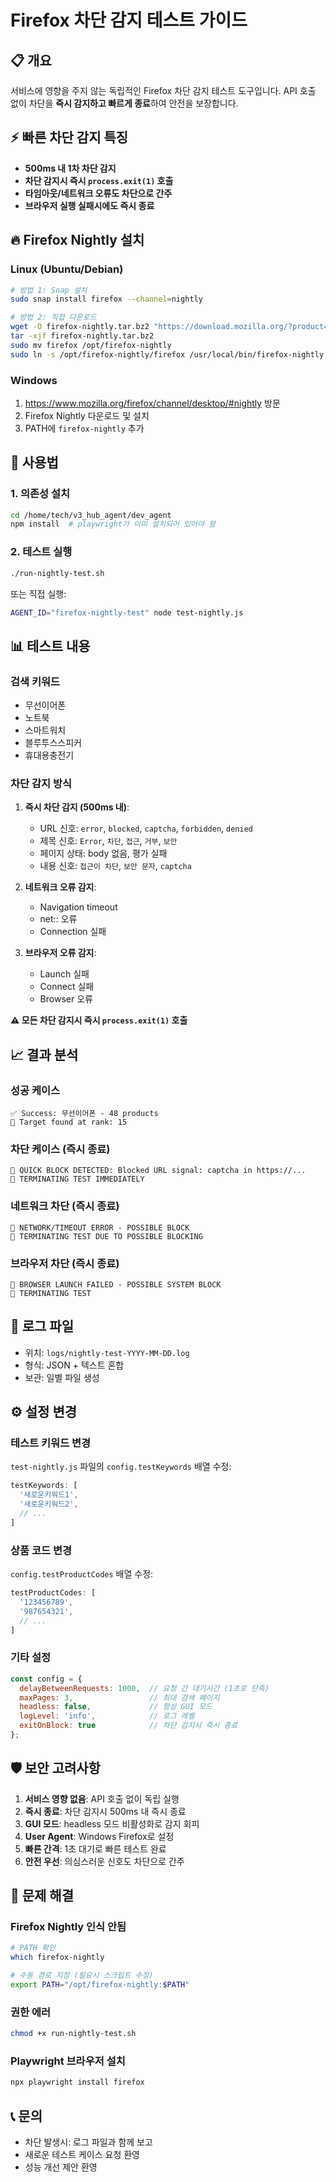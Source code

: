 # Firefox 차단 감지 테스트 가이드

## 📋 개요
서비스에 영향을 주지 않는 독립적인 Firefox 차단 감지 테스트 도구입니다.
API 호출 없이 차단을 **즉시 감지하고 빠르게 종료**하여 안전을 보장합니다.

## ⚡ 빠른 차단 감지 특징
- **500ms 내 1차 차단 감지**
- **차단 감지시 즉시 `process.exit(1)` 호출**
- **타임아웃/네트워크 오류도 차단으로 간주**
- **브라우저 실행 실패시에도 즉시 종료**

## 🔥 Firefox Nightly 설치

### Linux (Ubuntu/Debian)
```bash
# 방법 1: Snap 설치
sudo snap install firefox --channel=nightly

# 방법 2: 직접 다운로드
wget -O firefox-nightly.tar.bz2 "https://download.mozilla.org/?product=firefox-nightly-latest&os=linux64&lang=ko"
tar -xjf firefox-nightly.tar.bz2
sudo mv firefox /opt/firefox-nightly
sudo ln -s /opt/firefox-nightly/firefox /usr/local/bin/firefox-nightly
```

### Windows
1. https://www.mozilla.org/firefox/channel/desktop/#nightly 방문
2. Firefox Nightly 다운로드 및 설치
3. PATH에 `firefox-nightly` 추가

## 🚀 사용법

### 1. 의존성 설치
```bash
cd /home/tech/v3_hub_agent/dev_agent
npm install  # playwright가 이미 설치되어 있어야 함
```

### 2. 테스트 실행
```bash
./run-nightly-test.sh
```

또는 직접 실행:
```bash
AGENT_ID="firefox-nightly-test" node test-nightly.js
```

## 📊 테스트 내용

### 검색 키워드
- 무선이어폰
- 노트북
- 스마트워치
- 블루투스스피커
- 휴대용충전기

### 차단 감지 방식
1. **즉시 차단 감지 (500ms 내)**:
   - URL 신호: `error`, `blocked`, `captcha`, `forbidden`, `denied`
   - 제목 신호: `Error`, `차단`, `접근`, `거부`, `보안`
   - 페이지 상태: body 없음, 평가 실패
   - 내용 신호: `접근이 차단`, `보안 문자`, `captcha`

2. **네트워크 오류 감지**:
   - Navigation timeout
   - net:: 오류
   - Connection 실패

3. **브라우저 오류 감지**:
   - Launch 실패
   - Connect 실패
   - Browser 오류

**⚠️ 모든 차단 감지시 즉시 `process.exit(1)` 호출**

## 📈 결과 분석

### 성공 케이스
```
✅ Success: 무선이어폰 - 48 products
🎯 Target found at rank: 15
```

### 차단 케이스 (즉시 종료)
```
🚨 QUICK BLOCK DETECTED: Blocked URL signal: captcha in https://...
🛑 TERMINATING TEST IMMEDIATELY
```

### 네트워크 차단 (즉시 종료)
```
🚨 NETWORK/TIMEOUT ERROR - POSSIBLE BLOCK
🛑 TERMINATING TEST DUE TO POSSIBLE BLOCKING
```

### 브라우저 차단 (즉시 종료)
```
🚨 BROWSER LAUNCH FAILED - POSSIBLE SYSTEM BLOCK
🛑 TERMINATING TEST
```

## 📁 로그 파일
- 위치: `logs/nightly-test-YYYY-MM-DD.log`
- 형식: JSON + 텍스트 혼합
- 보관: 일별 파일 생성

## ⚙️ 설정 변경

### 테스트 키워드 변경
`test-nightly.js` 파일의 `config.testKeywords` 배열 수정:
```javascript
testKeywords: [
  '새로운키워드1',
  '새로운키워드2',
  // ...
]
```

### 상품 코드 변경
`config.testProductCodes` 배열 수정:
```javascript
testProductCodes: [
  '123456789',
  '987654321',
  // ...
]
```

### 기타 설정
```javascript
const config = {
  delayBetweenRequests: 1000,  // 요청 간 대기시간 (1초로 단축)
  maxPages: 3,                 // 최대 검색 페이지
  headless: false,             // 항상 GUI 모드
  logLevel: 'info',            // 로그 레벨
  exitOnBlock: true            // 차단 감지시 즉시 종료
};
```

## 🛡️ 보안 고려사항

1. **서비스 영향 없음**: API 호출 없이 독립 실행
2. **즉시 종료**: 차단 감지시 500ms 내 즉시 종료
3. **GUI 모드**: headless 모드 비활성화로 감지 회피
4. **User Agent**: Windows Firefox로 설정
5. **빠른 간격**: 1초 대기로 빠른 테스트 완료
6. **안전 우선**: 의심스러운 신호도 차단으로 간주

## 🔧 문제 해결

### Firefox Nightly 인식 안됨
```bash
# PATH 확인
which firefox-nightly

# 수동 경로 지정 (필요시 스크립트 수정)
export PATH="/opt/firefox-nightly:$PATH"
```

### 권한 에러
```bash
chmod +x run-nightly-test.sh
```

### Playwright 브라우저 설치
```bash
npx playwright install firefox
```

## 📞 문의
- 차단 발생시: 로그 파일과 함께 보고
- 새로운 테스트 케이스 요청 환영
- 성능 개선 제안 환영
